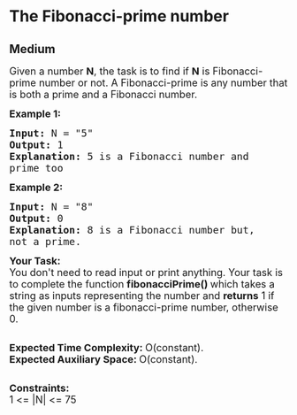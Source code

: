 # The Fibonacci-prime number
## Medium 
<div class="problem-statement">
                <p></p><p><span style="font-size:18px">Given a number <strong>N</strong>, the task is to find if <strong>N</strong> is Fibonacci-prime number or not. A Fibonacci-prime is any number that is both a prime and a Fibonacci number.</span></p>

<p><strong><span style="font-size:18px">Example 1:</span></strong></p>

<pre><span style="font-size:18px"><strong>Input:</strong> N = "5"
<strong>Output:</strong> 1
<strong>Explanation:</strong> 5 is a Fibonacci number and
prime too </span></pre>

<p><strong><span style="font-size:18px">Example 2:</span></strong></p>

<pre><span style="font-size:18px"><strong>Input:</strong> N = "8"
<strong>Output:</strong> 0
<strong>Explanation:</strong> 8 is a Fibonacci number but, 
not a prime. </span></pre>

<p><span style="font-size:18px"><strong>Your Task:</strong><br>
You don't need to read input or print anything. Your task is to complete the function <strong>fibonacciPrime()&nbsp;</strong>which takes a string as inputs representing the number and <strong>returns</strong> 1 if the given number is a fibonacci-prime number, otherwise 0.</span></p>

<p><br>
<span style="font-size:18px"><strong>Expected Time Complexity:&nbsp;</strong>O(constant).<br>
<strong>Expected Auxiliary Space:&nbsp;</strong>O(constant).</span></p>

<p><br>
<span style="font-size:18px"><strong>Constraints:</strong><br>
1 &lt;= |N| &lt;= 75 </span></p>
 <p></p>
            </div>